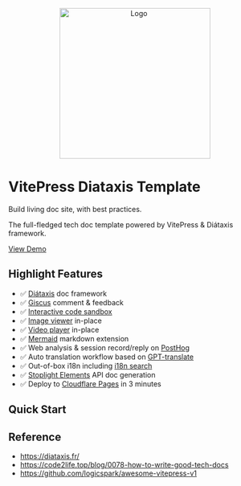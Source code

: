 <p align="center"><a href="javascript:void(0);" target="_blank" rel="noreferrer"><img width="300" src="./docs//public/logo.svg" alt="Logo"></a></p>

# VitePress Diataxis Template

Build living doc site, with best practices.

The full-fledged tech doc template powered by VitePress & Diátaxis framework.

[View Demo](https://docs.code2life.top)

## Highlight Features

- ✅ [Diátaxis](https://diataxis.fr/) doc framework
- ✅ [Giscus](https://giscus.app/) comment & feedback
- ✅ [Interactive code sandbox](https://docs.code2life.top/guide/playground)
- ✅ [Image viewer](https://docs.code2life.top/guide/plugin-examples#image-viewer) in-place
- ✅ [Video player](https://docs.code2life.top/guide/plugin-examples#video-js) in-place
- ✅ [Mermaid](https://mermaid.live/) markdown extension
- ✅ Web analysis & session record/reply on [PostHog](https://posthog.com/)
- ✅ Auto translation workflow based on [GPT-translate](https://github.com/3ru/gpt-translate)
- ✅ Out-of-box i18n including [i18n search](https://github.com/lucaong/minisearch/issues/201)
- ✅ [Stoplight Elements](https://stoplight-site.webflow.io/open-source/elements) API doc generation
- ✅ Deploy to [Cloudflare Pages](https://docs.code2life.top/guide/deployment) in 3 minutes

## Quick Start

[](https://docs.code2life.top/guide/get-started)

## Reference

- https://diataxis.fr/
- https://code2life.top/blog/0078-how-to-write-good-tech-docs
- https://github.com/logicspark/awesome-vitepress-v1
